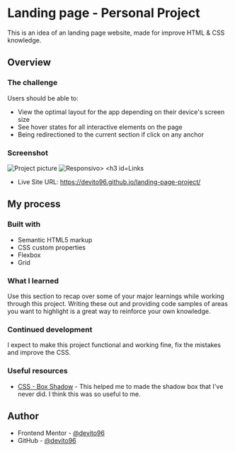 # Landing page - Personal Project

This is an idea of an landing page website, made for improve HTML & CSS knowledge.


## Overview

### The challenge

Users should be able to:

- View the optimal layout for the app depending on their device's screen size
- See hover states for all interactive elements on the page
- Being redirectioned to the current section if click on any anchor

### Screenshot
<img src=./src/images/site2.gif alt="Project picture">
<img src=./src/images/site-responsivo.gif alt="Responsivo>


### Links

- Live Site URL: https://devito96.github.io/landing-page-project/

## My process

### Built with

- Semantic HTML5 markup
- CSS custom properties
- Flexbox
- Grid

### What I learned

Use this section to recap over some of your major learnings while working through this project. Writing these out and providing code samples of areas you want to highlight is a great way to reinforce your own knowledge.


### Continued development

I expect to make this project functional and working fine, fix the mistakes and improve the CSS.

### Useful resources

- [CSS - Box Shadow](https://www.w3schools.com/css/css3_shadows_box.asp) - This helped me to made the shadow box that I've never did. I think this was so useful to me.

## Author

- Frontend Mentor - [@devito96](https://www.frontendmentor.io/profile/devito96)
- GitHub - [@devito96](https://github.com/devito96)